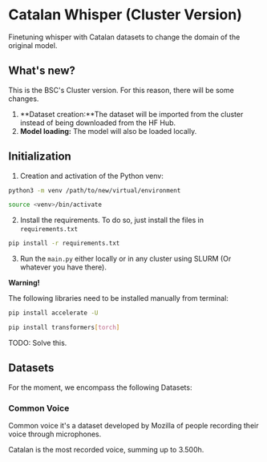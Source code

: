 # Catalan Whisper (Cluster Version)
Finetuning whisper with Catalan datasets to change the domain of the original model.

## What's new?
This is the BSC's Cluster version. For this reason, there will be some changes. 

1. **Dataset creation:**The dataset will be imported from the cluster instead of being downloaded from the HF Hub. 
2. **Model loading:** The model will also be loaded locally.



## Initialization

1. Creation and activation of the Python venv:
```bash
python3 -m venv /path/to/new/virtual/environment
```

```bash
source <venv>/bin/activate
```
2. Install the requirements. To do so, just install the files in ```requirements.txt```

```bash
pip install -r requirements.txt
```
3. Run the ```main.py``` either locally or in any cluster using SLURM (Or whatever you have there).


**Warning!**

The following libraries need to be installed manually from terminal:
```bash
pip install accelerate -U
```

```bash
pip install transformers[torch]
```

TODO: Solve this.

## Datasets
For the moment, we encompass the following Datasets:

### Common Voice
Common voice it's a dataset developed by Mozilla of people recording their voice through microphones. 

Catalan is the most recorded voice, summing up to 3.500h.
